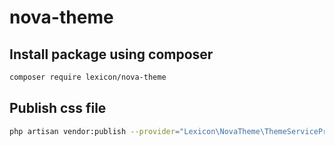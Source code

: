 # nova-theme

## Install package using composer

```bash
composer require lexicon/nova-theme
```
## Publish css file
```bash
php artisan vendor:publish --provider="Lexicon\NovaTheme\ThemeServiceProvider"
```

